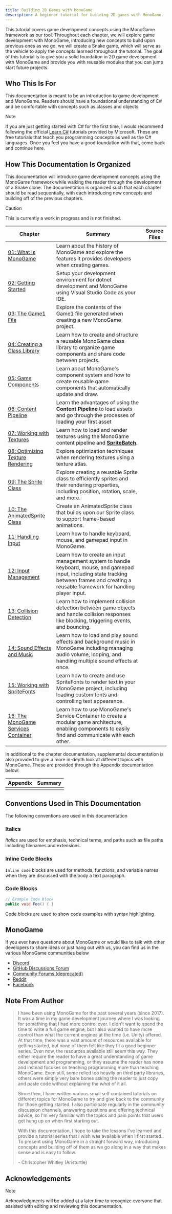 ```yaml
---
title: Building 2D Games with MonoGame
description: A beginner tutorial for building 2D games with MonoGame.
---
```


This tutorial covers game development concepts using the MonoGame framework as our tool.  Throughout each chapter, we will explore game development with MonoGame, introducing new concepts to build upon previous ones as we go. we will create a Snake game, which will serve as the vehicle to apply the concepts learned throughout the tutorial.  The goal of this tutorial is to give you a solid foundation in 2D game development with MonoGame and provide you with reusable modules that you can jump start future projects.

## Who This Is For

This documentation is meant to be an introduction to game development and MonoGame. Readers should have a foundational understanding of C# and be comfortable with concepts such as classes and objects.

> [!NOTE]
> If you are just getting started with C# for the first time, I would recommend following the official [Learn C#](https://dotnet.microsoft.com/en-us/learn/csharp) tutorials provided by Microsoft. These are free tutorials that teach you programming concepts as well as the C# languages. Once you feel you have a good foundation with that, come back and continue here.

## How This Documentation Is Organized

This documentation will introduce game development concepts using the MonoGame framework while walking the reader through the development of a Snake clone. The documentation is organized such that each chapter should be read sequentially, with each introducing new concepts and building off of the previous chapters.

> [!CAUTION]
> This is currently a work in progress and is not finished.

| Chapter                                                                      | Summary                                                                                                                                                                                           | Source Files |
|------------------------------------------------------------------------------|---------------------------------------------------------------------------------------------------------------------------------------------------------------------------------------------------|--------------|
| [01: What Is MonoGame](01_what_is_monogame/index.md)                         | Learn about the history of MonoGame and explore the features it provides developers when creating games.                                                                                          |              |
| [02: Getting Started](02_getting_started/index.md)                           | Setup your development environment for dotnet development and MonoGame using Visual Studio Code as your IDE.                                                                                      |              |
| [03: The Game1 File](03_the_game1_file/index.md)                             | Explore the contents of the Game1 file generated when creating a new MonoGame project.                                                                                                            |              |
| [04: Creating a Class Library](04_creating_a_class_library/index.md)         | Learn how to create and structure a reusable MonoGame class library to organize game components and share code between projects.                                                                  |              |
| [05: Game Components](05_game_components/index.md)                           | Learn about MonoGame's component system and how to create reusable game components that automatically update and draw.                                                                            |              |
| [06: Content Pipeline](06_content_pipeline/index.md)                         | Learn the advantages of using the **Content Pipeline** to load assets and go through the processes of loading your first asset                                                                    |              |
| [07: Working with Textures](07_working_with_textures/index.md)               | Learn how to load and render textures using the MonoGame content pipeline and [**SpriteBatch**](xref:Microsoft.Xna.Framework.Graphics.SpriteBatch).                                               |              |
| [08: Optimizing Texture Rendering](08_optimizing_texture_rendering/index.md) | Explore optimization techniques when rendering textures using a texture atlas.                                                                                                                    |              |
| [09: The Sprite Class](09_the_sprite_class/index.md)                         | Explore creating a reusable Sprite class to efficiently sprites and their rendering properties, including position, rotation, scale, and more.                                                    |              |
| [10: The AnimatedSprite Class](10_the_animatedsprite_class/index.md)         | Create an AnimatedSprite class that builds upon our Sprite class to support frame-based animations.                                                                                               |              |
| [11: Handling Input](11_handling_input/index.md)                             | Learn how to handle keyboard, mouse, and gamepad input in MonoGame.                                                                                                                               |              |
| [12: Input Management](12_input_management/index.md)                         | Learn how to create an input management system to handle keyboard, mouse, and gamepad input, including state tracking between frames and creating a reusable framework for handling player input. |              |
| [13: Collision Detection](13_collision_detection/index.md)                   | Learn how to implement collision detection between game objects and handle collision responses like blocking, triggering events, and bouncing.                                                    |              |
| [14: Sound Effects and Music](14_soundeffects_and_music/index.md)            | Learn how to load and play sound effects and background music in MonoGame including managing audio volume, looping, and handling multiple sound effects at once.                                  |              |
| [15: Working with SpriteFonts](15_working_with_spritefonts/index.md)         | Learn how to create and use SpriteFonts to render text in your MonoGame project, including loading custom fonts and controlling text appearance.                                                  |              |
| [16: The MonoGame Services Container](16_service_container/index.md)         | Learn how to use MonoGame's Service Container to create a modular game architecture, enabling components to easily find and communicate with each other.                                          |              |

In additional to the chapter documentation, supplemental documentation is also provided to give a more in-depth look at different topics with MonoGame. These are provided through the Appendix documentation below:

| Appendix | Summary |
|----------|---------|
|          |         |

## Conventions Used in This Documentation

The following conventions are used in this documentation

### Italics

*Italics* are used for emphasis, technical terms, and paths such as file paths including filenames and extensions.

### Inline Code Blocks

`Inline code` blocks are used for methods, functions, and variable names when they are discussed with the body a text paragraph.

### Code Blocks

```cs
// Example Code Block
public void Foo() { }
```

Code blocks are used to show code examples with syntax highlighting

## MonoGame

If you ever have questions about MonoGame or would like to talk with other developers to share ideas or just hang out with us, you can find us in the various MonoGame communities below

* [Discord](https://discord.gg/monogame)
* [GitHub Discussions Forum](https://github.com/MonoGame/MonoGame/discussions)
* [Community Forums (deprecated)](https://community.monogame.net/)
* [Reddit](https://www.reddit.com/r/monogame/)
* [Facebook](https://www.facebook.com/monogamecommunity)

## Note From Author

> I have been using MonoGame for the past several years (since 2017). It was a time in my game development journey where I was looking for something that I had more control over. I didn't want to spend the time to write a full game engine, but I also wanted to have more control than what the current engines at the time (i.e. Unity) offered. At that time, there was a vast amount of resources available for getting started, but none of them felt like they fit a good beginner series. Even now, the resources available still seem this way. They either require the reader to have a great understanding of game development and programming, or they assume the reader has none and instead focuses on teaching programming more than teaching MonoGame. Even still, some relied too heavily on third party libraries, others were simply very bare bones asking the reader to just copy and paste code without explaining the *what* of it all.
>
> Since then, I have written various small self contained tutorials on different topics for MonoGame to try and give back to the community for those getting started. I also participate regularly in the community discussion channels, answering questions and offering technical advice, so I'm very familiar with the topics and pain points that users get hung up on when first starting out.
>
> With this documentation, I hope to take the lessons I've learned and provide a tutorial series that I wish was available when I first started.. To present using MonoGame in a straight forward way, introducing concepts and building off of them as we go along in a way that makes sense and is easy to follow.
>
> \- Christopher Whitley (Aristurtle)

## Acknowledgements

> [!NOTE]
> Acknowledgments will be added at a later time to recognize everyone that assisted with editing and reviewing this documentation.
